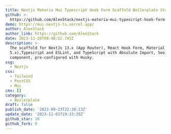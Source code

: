 ```yaml
---
title: Nextjs Materia Mui Typescript Hook Form Scaffold Boilerplate Starter
github: >-
  https://github.com/AlexStack/nextjs-materia-mui-typescript-hook-form-scaffold-boilerplate-starter
demo: https://mui-nextjs-ts.vercel.app/
author: AlexStack
author_link: https://github.com/AlexStack
date: 2023-11-26T08:40:52.745Z
description: >-
  The scaffold for NextJs 13.x (App Router), React Hook Form, Material UI(MUI
  5.x),Typescript and ESLint, and TypeScript with Absolute Import, Seo, Link
  component, pre-configured with Husky.
ssg:
  - Nextjs
css:
  - Tailwind
  - PostCSS
  - Mui
cms: []
category:
  - Boilerplate
draft: false
publish_date: '2023-09-23T22:38:13Z'
update_date: '2023-11-01T19:33:29Z'
github_star: 10
github_fork: 0
---
```

